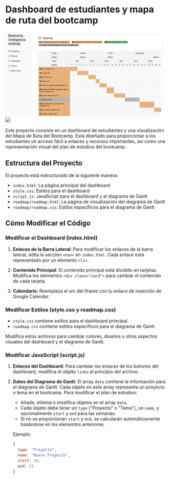 # Dashboard de estudiantes y mapa de ruta del bootcamp

<img src="./img/roadmap2.png">

<img src="https://img.shields.io/static/v1?label=IA&message=Python&color=orange">


Este proyecto consiste en un dashboard de estudiantes y una visualización del Mapa de Ruta del Bootcamp. Está diseñado para proporcionar a los estudiantes un acceso fácil a enlaces y recursos importantes, así como una representación visual del plan de estudios del bootcamp.

## Estructura del Proyecto

El proyecto está estructurado de la siguiente manera:

- `index.html`: La página principal del dashboard
- `style.css`: Estilos para el dashboard
- `script.js`: JavaScript para el dashboard y el diagrama de Gantt
- `roadmap/roadmap.html`: La página de visualización del diagrama de Gantt
- `roadmap/roadmap.css`: Estilos específicos para el diagrama de Gantt

## Cómo Modificar el Código

### Modificar el Dashboard (index.html)

1. **Enlaces de la Barra Lateral**: Para modificar los enlaces de la barra lateral, edita la sección `<nav>` en `index.html`. Cada enlace está representado por un elemento `<li>`.

2. **Contenido Principal**: El contenido principal está dividido en tarjetas. Modifica los elementos `<div class="card">` para cambiar el contenido de cada tarjeta.

3. **Calendario**: Reemplaza el src del iframe con tu enlace de inserción de Google Calendar.

### Modificar Estilos (style.css y roadmap.css)

- `style.css` contiene estilos para el dashboard principal.
- `roadmap.css` contiene estilos específicos para el diagrama de Gantt.

Modifica estos archivos para cambiar colores, diseños u otros aspectos visuales del dashboard y el diagrama de Gantt.

### Modificar JavaScript (script.js)

1. **Enlaces del Dashboard**: Para cambiar los enlaces de los botones del dashboard, modifica el objeto `links` al principio del archivo.

2. **Datos del Diagrama de Gantt**: El array `data` contiene la información para el diagrama de Gantt. Cada objeto en este array representa un proyecto o tema en el bootcamp. Para modificar el plan de estudios:

   - Añade, elimina o modifica objetos en el array `data`.
   - Cada objeto debe tener un `type` ("Proyecto" o "Tema"), un `name`, y opcionalmente `start` y `end` para las semanas.
   - Si no se proporcionan `start` y `end`, se calcularán automáticamente basándose en los elementos anteriores.

   Ejemplo:
   ```javascript
   {
     type: "Proyecto",
     name: "Nuevo Proyecto",
     start: 19,
     end: 21
   }
